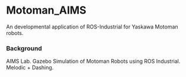 # Motoman_AIMS

An developmental application of ROS-Industrial for Yaskawa Motoman robots.

### Background

AIMS Lab. Gazebo Simulation of Motoman Robots using ROS Industrial. Melodic + Dashing.
